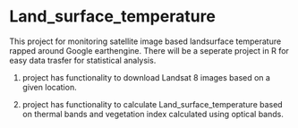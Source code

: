 # Land_surface_temperature
This project for monitoring satellite image based landsurface temperature rapped around Google earthengine. There will be a seperate project in R for easy data trasfer for statistical analysis.

1. project has functionality to download Landsat 8 images based on a given location.

2. project has functionality to calculate Land_surface_temperature based on thermal bands and vegetation index calculated using optical bands.
